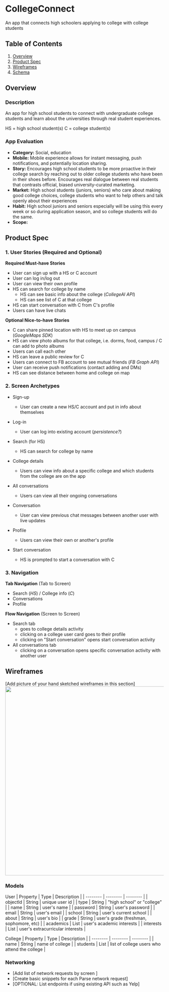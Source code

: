 # CollegeConnect
An app that connects high schoolers applying to college with college students

## Table of Contents
1. [Overview](#Overview)
1. [Product Spec](#Product-Spec)
1. [Wireframes](#Wireframes)
2. [Schema](#Schema)

## Overview
### Description
An app for high school students to connect with undergraduate college students and learn about the universities through real student experiences. 

HS = high school student(s)
C = college student(s)

### App Evaluation
- **Category:** Social, education
- **Mobile:** Mobile experience allows for instant messaging, push notifications, and potentially location sharing. 
- **Story:** Encourages high school students to be more proactive in their college search by reaching out to older college students who have been in their shoes before. Encourages real dialogue between real students that contrasts official, biased university-curated marketing. 
- **Market:** High school students (juniors, seniors) who care about making good college choices, college students who want to help others and talk openly about their experiences
- **Habit:** High school juniors and seniors especially will be using this every week or so during application season, and so college students will do the same. 
- **Scope:** 

## Product Spec

### 1. User Stories (Required and Optional)

**Required Must-have Stories**

* User can sign up with a HS or C account
* User can log in/log out
* User can view their own profile
* HS can search for college by name
    * HS can see basic info about the college (*CollegeAI API*)
    * HS can see list of C at that college
* HS can start conversation with C from C's profile
* Users can have live chats

**Optional Nice-to-have Stories**

* C can share pinned location with HS to meet up on campus (*GoogleMaps SDK*)
* HS can view photo albums for that college, i.e. dorms, food, campus / C can add to photo albums
* Users can call each other
* HS can leave a public review for C
* Users can connect to FB account to see mutual friends (*FB Graph API*)
* User can receive push notifications (contact adding and DMs)
* HS can see distance between home and college on map

### 2. Screen Archetypes

* Sign-up
   * User can create a new HS/C account and put in info about themselves

* Log-in
   * User can log into existing account (*persistence?*)
   
* Search (for HS)
   * HS can search for college by name

* College details
    * Users can view info about a specific college and which students from the college are on the app

* All conversations
    * Users can view all their ongoing conversations

* Conversation
    * User can view previous chat messages between another user with live updates

* Profile
    * Users can view their own or another's profile

* Start conversation
    * HS is prompted to start a conversation with C

### 3. Navigation

**Tab Navigation** (Tab to Screen)

* Search (*HS*) / College info (*C*)
* Conversations
* Profile

**Flow Navigation** (Screen to Screen)

* Search tab
   * goes to college details activity
   * clicking on a college user card goes to their profile
   * clicking on "Start conversation" opens start conversation activity
* All conversations tab
    * clicking on a conversation opens specific conversation activity with another user
    
 ## Wireframes
[Add picture of your hand sketched wireframes in this section]
<img src="YOUR_WIREFRAME_IMAGE_URL" width=600>

### Models
User
| Property     | Type         | Description |
| --------     | --------     | -------- |
| objectId     | String       | unique user id |
| type         | String       | "high school" or "college" |
| name         | String       | user's name |
| password     | String       | user's password |
| email        | String       | user's email |
| school       | String       | user's current school |
| about        | String       | user's bio |
| grade        | String       | user's grade (freshman, sophomore, etc) |
| academics    | List<String> | user's academic interests |
| interests    | List<String> | user's extracurricular interests |

College
| Property    | Type       | Description |
| --------    | --------   | -------- |
| name        | String     | name of college |
| students    | List<User> | list of college users who attend the college |

### Networking
- [Add list of network requests by screen ]
- [Create basic snippets for each Parse network request]
- [OPTIONAL: List endpoints if using existing API such as Yelp]
